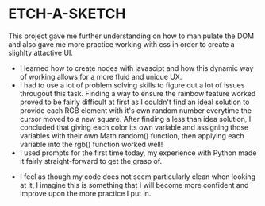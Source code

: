 # ETCH-A-SKETCH

This project gave me further understanding on how to manipulate the DOM and also gave me more practice working with css in order to create a slighlty attactive UI.

- I learned how to create nodes with javascipt and how this dynamic way of working allows for a more fluid and unique UX.
- I had to use a lot of problem solving skills to figure out a lot of issues througout this task. Finding a way to ensure the rainbow feature worked proved to be fairly difficult at first as I couldn't find an ideal solution to provide each RGB element with it's own random number everytime the cursor moved to a new square. After finding a less than idea solution, I concluded that giving each color its own variable and assigning those variables with their own Math.random() function, then applying each variable into the rgb() function worked well!
- I used prompts for the first time today, my experience with Python made it fairly straight-forward to get the grasp of.

* I feel as though my code does not seem particularly clean when looking at it, I imagine this is something that I will become more confident and improve upon the more practice I put in.
